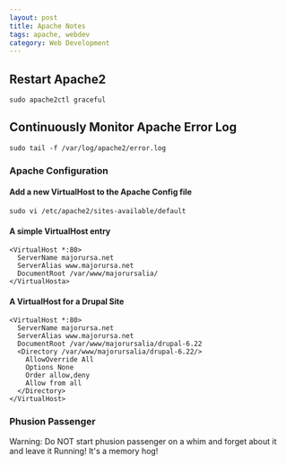 ```yaml
---
layout: post
title: Apache Notes
tags: apache, webdev
category: Web Development
---
```


## Restart Apache2

```
sudo apache2ctl graceful
```

## Continuously Monitor Apache Error Log

```
sudo tail -f /var/log/apache2/error.log
```

### Apache Configuration
#### Add a new VirtualHost to the Apache Config file

```
sudo vi /etc/apache2/sites-available/default
```

#### A simple VirtualHost entry

```
<VirtualHost *:80>
  ServerName majorursa.net
  ServerAlias www.majorursa.net
  DocumentRoot /var/www/majorursalia/
</VirtualHosta>
```

#### A VirtualHost for a Drupal Site

```
<VirtualHost *:80>  
  ServerName majorursa.net
  ServerAlias www.majorursa.net
  DocumentRoot /var/www/majorursalia/drupal-6.22
  <Directory /var/www/majorursalia/drupal-6.22/>
    AllowOverride All
    Options None
    Order allow,deny
    Allow from all
  </Directory>
</VirtualHost>
```
### Phusion Passenger

Warning: Do NOT start phusion passenger on a whim and forget about it and leave it Running! It's a memory hog!


